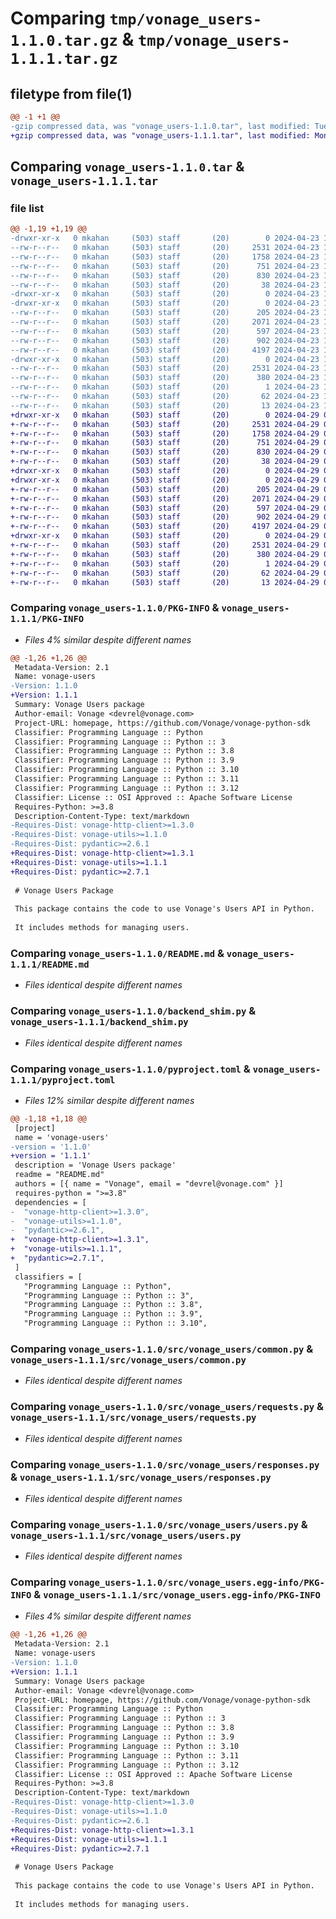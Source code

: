 # Comparing `tmp/vonage_users-1.1.0.tar.gz` & `tmp/vonage_users-1.1.1.tar.gz`

## filetype from file(1)

```diff
@@ -1 +1 @@
-gzip compressed data, was "vonage_users-1.1.0.tar", last modified: Tue Apr 23 14:16:53 2024, max compression
+gzip compressed data, was "vonage_users-1.1.1.tar", last modified: Mon Apr 29 01:52:07 2024, max compression
```

## Comparing `vonage_users-1.1.0.tar` & `vonage_users-1.1.1.tar`

### file list

```diff
@@ -1,19 +1,19 @@
-drwxr-xr-x   0 mkahan     (503) staff       (20)        0 2024-04-23 14:16:53.210396 vonage_users-1.1.0/
--rw-r--r--   0 mkahan     (503) staff       (20)     2531 2024-04-23 14:16:53.209779 vonage_users-1.1.0/PKG-INFO
--rw-r--r--   0 mkahan     (503) staff       (20)     1758 2024-04-23 14:16:51.000000 vonage_users-1.1.0/README.md
--rw-r--r--   0 mkahan     (503) staff       (20)      751 2024-04-23 14:16:51.000000 vonage_users-1.1.0/backend_shim.py
--rw-r--r--   0 mkahan     (503) staff       (20)      830 2024-04-23 14:16:51.000000 vonage_users-1.1.0/pyproject.toml
--rw-r--r--   0 mkahan     (503) staff       (20)       38 2024-04-23 14:16:53.210588 vonage_users-1.1.0/setup.cfg
-drwxr-xr-x   0 mkahan     (503) staff       (20)        0 2024-04-23 14:16:53.201973 vonage_users-1.1.0/src/
-drwxr-xr-x   0 mkahan     (503) staff       (20)        0 2024-04-23 14:16:53.205877 vonage_users-1.1.0/src/vonage_users/
--rw-r--r--   0 mkahan     (503) staff       (20)      205 2024-04-23 14:16:51.000000 vonage_users-1.1.0/src/vonage_users/__init__.py
--rw-r--r--   0 mkahan     (503) staff       (20)     2071 2024-04-23 14:16:51.000000 vonage_users-1.1.0/src/vonage_users/common.py
--rw-r--r--   0 mkahan     (503) staff       (20)      597 2024-04-23 14:16:51.000000 vonage_users-1.1.0/src/vonage_users/requests.py
--rw-r--r--   0 mkahan     (503) staff       (20)      902 2024-04-23 14:16:51.000000 vonage_users-1.1.0/src/vonage_users/responses.py
--rw-r--r--   0 mkahan     (503) staff       (20)     4197 2024-04-23 14:16:51.000000 vonage_users-1.1.0/src/vonage_users/users.py
-drwxr-xr-x   0 mkahan     (503) staff       (20)        0 2024-04-23 14:16:53.208953 vonage_users-1.1.0/src/vonage_users.egg-info/
--rw-r--r--   0 mkahan     (503) staff       (20)     2531 2024-04-23 14:16:53.000000 vonage_users-1.1.0/src/vonage_users.egg-info/PKG-INFO
--rw-r--r--   0 mkahan     (503) staff       (20)      380 2024-04-23 14:16:53.000000 vonage_users-1.1.0/src/vonage_users.egg-info/SOURCES.txt
--rw-r--r--   0 mkahan     (503) staff       (20)        1 2024-04-23 14:16:53.000000 vonage_users-1.1.0/src/vonage_users.egg-info/dependency_links.txt
--rw-r--r--   0 mkahan     (503) staff       (20)       62 2024-04-23 14:16:53.000000 vonage_users-1.1.0/src/vonage_users.egg-info/requires.txt
--rw-r--r--   0 mkahan     (503) staff       (20)       13 2024-04-23 14:16:53.000000 vonage_users-1.1.0/src/vonage_users.egg-info/top_level.txt
+drwxr-xr-x   0 mkahan     (503) staff       (20)        0 2024-04-29 01:52:07.596697 vonage_users-1.1.1/
+-rw-r--r--   0 mkahan     (503) staff       (20)     2531 2024-04-29 01:52:07.595094 vonage_users-1.1.1/PKG-INFO
+-rw-r--r--   0 mkahan     (503) staff       (20)     1758 2024-04-29 01:52:06.000000 vonage_users-1.1.1/README.md
+-rw-r--r--   0 mkahan     (503) staff       (20)      751 2024-04-29 01:52:06.000000 vonage_users-1.1.1/backend_shim.py
+-rw-r--r--   0 mkahan     (503) staff       (20)      830 2024-04-29 01:52:06.000000 vonage_users-1.1.1/pyproject.toml
+-rw-r--r--   0 mkahan     (503) staff       (20)       38 2024-04-29 01:52:07.596799 vonage_users-1.1.1/setup.cfg
+drwxr-xr-x   0 mkahan     (503) staff       (20)        0 2024-04-29 01:52:07.582601 vonage_users-1.1.1/src/
+drwxr-xr-x   0 mkahan     (503) staff       (20)        0 2024-04-29 01:52:07.588918 vonage_users-1.1.1/src/vonage_users/
+-rw-r--r--   0 mkahan     (503) staff       (20)      205 2024-04-29 01:52:06.000000 vonage_users-1.1.1/src/vonage_users/__init__.py
+-rw-r--r--   0 mkahan     (503) staff       (20)     2071 2024-04-29 01:52:06.000000 vonage_users-1.1.1/src/vonage_users/common.py
+-rw-r--r--   0 mkahan     (503) staff       (20)      597 2024-04-29 01:52:06.000000 vonage_users-1.1.1/src/vonage_users/requests.py
+-rw-r--r--   0 mkahan     (503) staff       (20)      902 2024-04-29 01:52:06.000000 vonage_users-1.1.1/src/vonage_users/responses.py
+-rw-r--r--   0 mkahan     (503) staff       (20)     4197 2024-04-29 01:52:06.000000 vonage_users-1.1.1/src/vonage_users/users.py
+drwxr-xr-x   0 mkahan     (503) staff       (20)        0 2024-04-29 01:52:07.593948 vonage_users-1.1.1/src/vonage_users.egg-info/
+-rw-r--r--   0 mkahan     (503) staff       (20)     2531 2024-04-29 01:52:07.000000 vonage_users-1.1.1/src/vonage_users.egg-info/PKG-INFO
+-rw-r--r--   0 mkahan     (503) staff       (20)      380 2024-04-29 01:52:07.000000 vonage_users-1.1.1/src/vonage_users.egg-info/SOURCES.txt
+-rw-r--r--   0 mkahan     (503) staff       (20)        1 2024-04-29 01:52:07.000000 vonage_users-1.1.1/src/vonage_users.egg-info/dependency_links.txt
+-rw-r--r--   0 mkahan     (503) staff       (20)       62 2024-04-29 01:52:07.000000 vonage_users-1.1.1/src/vonage_users.egg-info/requires.txt
+-rw-r--r--   0 mkahan     (503) staff       (20)       13 2024-04-29 01:52:07.000000 vonage_users-1.1.1/src/vonage_users.egg-info/top_level.txt
```

### Comparing `vonage_users-1.1.0/PKG-INFO` & `vonage_users-1.1.1/PKG-INFO`

 * *Files 4% similar despite different names*

```diff
@@ -1,26 +1,26 @@
 Metadata-Version: 2.1
 Name: vonage-users
-Version: 1.1.0
+Version: 1.1.1
 Summary: Vonage Users package
 Author-email: Vonage <devrel@vonage.com>
 Project-URL: homepage, https://github.com/Vonage/vonage-python-sdk
 Classifier: Programming Language :: Python
 Classifier: Programming Language :: Python :: 3
 Classifier: Programming Language :: Python :: 3.8
 Classifier: Programming Language :: Python :: 3.9
 Classifier: Programming Language :: Python :: 3.10
 Classifier: Programming Language :: Python :: 3.11
 Classifier: Programming Language :: Python :: 3.12
 Classifier: License :: OSI Approved :: Apache Software License
 Requires-Python: >=3.8
 Description-Content-Type: text/markdown
-Requires-Dist: vonage-http-client>=1.3.0
-Requires-Dist: vonage-utils>=1.1.0
-Requires-Dist: pydantic>=2.6.1
+Requires-Dist: vonage-http-client>=1.3.1
+Requires-Dist: vonage-utils>=1.1.1
+Requires-Dist: pydantic>=2.7.1
 
 # Vonage Users Package
 
 This package contains the code to use Vonage's Users API in Python.
 
 It includes methods for managing users.
```

### Comparing `vonage_users-1.1.0/README.md` & `vonage_users-1.1.1/README.md`

 * *Files identical despite different names*

### Comparing `vonage_users-1.1.0/backend_shim.py` & `vonage_users-1.1.1/backend_shim.py`

 * *Files identical despite different names*

### Comparing `vonage_users-1.1.0/pyproject.toml` & `vonage_users-1.1.1/pyproject.toml`

 * *Files 12% similar despite different names*

```diff
@@ -1,18 +1,18 @@
 [project]
 name = 'vonage-users'
-version = '1.1.0'
+version = '1.1.1'
 description = 'Vonage Users package'
 readme = "README.md"
 authors = [{ name = "Vonage", email = "devrel@vonage.com" }]
 requires-python = ">=3.8"
 dependencies = [
-  "vonage-http-client>=1.3.0",
-  "vonage-utils>=1.1.0",
-  "pydantic>=2.6.1",
+  "vonage-http-client>=1.3.1",
+  "vonage-utils>=1.1.1",
+  "pydantic>=2.7.1",
 ]
 classifiers = [
   "Programming Language :: Python",
   "Programming Language :: Python :: 3",
   "Programming Language :: Python :: 3.8",
   "Programming Language :: Python :: 3.9",
   "Programming Language :: Python :: 3.10",
```

### Comparing `vonage_users-1.1.0/src/vonage_users/common.py` & `vonage_users-1.1.1/src/vonage_users/common.py`

 * *Files identical despite different names*

### Comparing `vonage_users-1.1.0/src/vonage_users/requests.py` & `vonage_users-1.1.1/src/vonage_users/requests.py`

 * *Files identical despite different names*

### Comparing `vonage_users-1.1.0/src/vonage_users/responses.py` & `vonage_users-1.1.1/src/vonage_users/responses.py`

 * *Files identical despite different names*

### Comparing `vonage_users-1.1.0/src/vonage_users/users.py` & `vonage_users-1.1.1/src/vonage_users/users.py`

 * *Files identical despite different names*

### Comparing `vonage_users-1.1.0/src/vonage_users.egg-info/PKG-INFO` & `vonage_users-1.1.1/src/vonage_users.egg-info/PKG-INFO`

 * *Files 4% similar despite different names*

```diff
@@ -1,26 +1,26 @@
 Metadata-Version: 2.1
 Name: vonage-users
-Version: 1.1.0
+Version: 1.1.1
 Summary: Vonage Users package
 Author-email: Vonage <devrel@vonage.com>
 Project-URL: homepage, https://github.com/Vonage/vonage-python-sdk
 Classifier: Programming Language :: Python
 Classifier: Programming Language :: Python :: 3
 Classifier: Programming Language :: Python :: 3.8
 Classifier: Programming Language :: Python :: 3.9
 Classifier: Programming Language :: Python :: 3.10
 Classifier: Programming Language :: Python :: 3.11
 Classifier: Programming Language :: Python :: 3.12
 Classifier: License :: OSI Approved :: Apache Software License
 Requires-Python: >=3.8
 Description-Content-Type: text/markdown
-Requires-Dist: vonage-http-client>=1.3.0
-Requires-Dist: vonage-utils>=1.1.0
-Requires-Dist: pydantic>=2.6.1
+Requires-Dist: vonage-http-client>=1.3.1
+Requires-Dist: vonage-utils>=1.1.1
+Requires-Dist: pydantic>=2.7.1
 
 # Vonage Users Package
 
 This package contains the code to use Vonage's Users API in Python.
 
 It includes methods for managing users.
```

